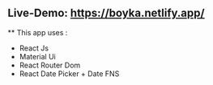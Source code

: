 ## Live-Demo: https://boyka.netlify.app/

\*\* This app uses :

- React Js
- Material Ui
- React Router Dom
- React Date Picker + Date FNS

